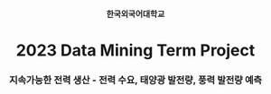 
<h4 align='center'> 한국외국어대학교 </h4>

<h1 align='center'> 2023 Data Mining Term Project </h1>

<h3 align='center'> 지속가능한 전력 생산 - 전력 수요, 태양광 발전량, 풍력 발전량 예측 </h3>


<br>
